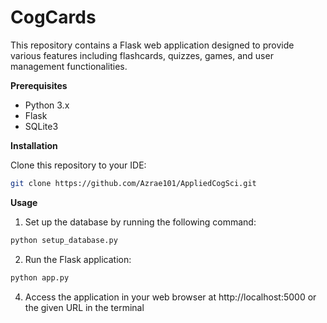 <h1>CogCards</h1>
This repository contains a Flask web application designed to provide various features including flashcards, quizzes, games, and user management functionalities.
<p> </p>

**Prerequisites**
- Python 3.x
- Flask
- SQLite3

**Installation**

Clone this repository to your IDE:
```bash
git clone https://github.com/Azrae101/AppliedCogSci.git
```

**Usage**
1. Set up the database by running the following command:
```bash
python setup_database.py
```
2. Run the Flask application:
```bash
python app.py
```

4. Access the application in your web browser at http://localhost:5000 or the given URL in the terminal

